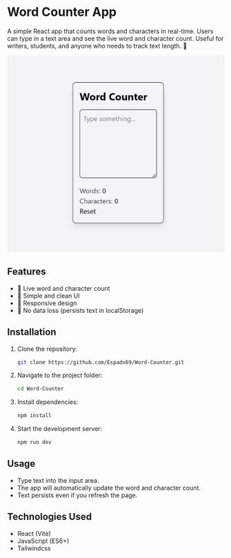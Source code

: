 # Word Counter App

A simple React app that counts words and characters in real-time. Users can type in a text area and see the live word and character count. Useful for writers, students, and anyone who needs to track text length. 🚀

![Word-Counter Screenshot](./public/screenshot.png)

## Features
- 📝 Live word and character count
- 🎨 Simple and clean UI
- 📱 Responsive design
- 💾 No data loss (persists text in localStorage)

## Installation

1. Clone the repository:
   ```bash
   git clone https://github.com/Espadv69/Word-Counter.git
   ```

2. Navigate to the project folder:
   ```bash
   cd Word-Counter
   ```

3. Install dependencies:
   ```bash
   npm install
   ```

4. Start the development server:
   ```bash
   npm run dev
   ```

## Usage
- Type text into the input area.
- The app will automatically update the word and character count.
- Text persists even if you refresh the page.

## Technologies Used
- React (Vite)
- JavaScript (ES6+)
- Tailwindcss
